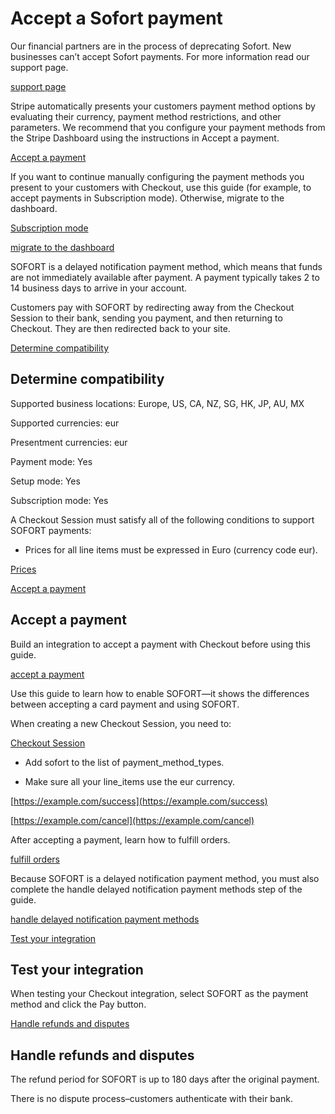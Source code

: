 # Accept a Sofort payment

Our financial partners are in the process of deprecating Sofort. New businesses can’t accept Sofort payments. For more information read our support page.

[support page](https://support.stripe.com/questions/sofort-is-being-deprecated-as-a-standalone-payment-method)

Stripe automatically presents your customers payment method options by evaluating their currency, payment method restrictions, and other parameters. We recommend that you configure your payment methods from the Stripe Dashboard using the instructions in Accept a payment.

[Accept a payment](/payments/accept-a-payment?platform=web&ui=stripe-hosted)

If you want to continue manually configuring the payment methods you present to your customers with Checkout, use this guide (for example, to accept payments in Subscription mode). Otherwise, migrate to the dashboard.

[Subscription mode](/billing/subscriptions/payment-methods-setting)

[migrate to the dashboard](/payments/dashboard-payment-methods)

SOFORT is a delayed notification payment method, which means that funds are not immediately available after payment. A payment typically takes 2 to 14 business days to arrive in your account.

Customers pay with SOFORT by redirecting away from the Checkout Session to their bank, sending you payment, and then returning to Checkout. They are then redirected back to your site.

[Determine compatibility](#compatibility)

## Determine compatibility

Supported business locations: Europe, US, CA, NZ, SG, HK, JP, AU, MX

Supported currencies: eur

Presentment currencies: eur

Payment mode: Yes

Setup mode: Yes

Subscription mode: Yes

A Checkout Session must satisfy all of the following conditions to support SOFORT payments:

- Prices for all line items must be expressed in Euro (currency code eur).

[Prices](/api/prices)

[Accept a payment](#accept-a-payment)

## Accept a payment

Build an integration to accept a payment with Checkout before using this guide.

[accept a payment](/payments/accept-a-payment?integration=checkout)

Use this guide to learn how to enable SOFORT—it shows the differences between accepting a card payment and using SOFORT.

When creating a new Checkout Session, you need to:

[Checkout Session](/api/checkout/sessions)

- Add sofort to the list of payment_method_types.

- Make sure all your line_items use the eur currency.

[https://example.com/success](https://example.com/success)

[https://example.com/cancel](https://example.com/cancel)

After accepting a payment, learn how to fulfill orders.

[fulfill orders](/payments/checkout/fulfill-orders)

Because SOFORT is a delayed notification payment method, you must also complete the handle delayed notification payment methods step of the guide.

[handle delayed notification payment methods](/payments/checkout/fulfill-orders#delayed-notification)

[Test your integration](#test-integration)

## Test your integration

When testing your Checkout integration, select SOFORT as the payment method and click the Pay button.

[Handle refunds and disputes](#refunds-and-disputes)

## Handle refunds and disputes

The refund period for SOFORT is up to 180 days after the original payment.

There is no dispute process–customers authenticate with their bank.
